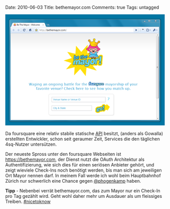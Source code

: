 Date: 2010-06-03
Title: bethemayor.com
Comments: true
Tags: untagged

<img src="/assets/images/2010/6/be_the_mayor_screenshot.png" alt="bethemayor.com Website Screenshot" />
<p>
    Da foursquare eine relativ stabile statische <a title="foursquare API"
        href="https://groups.google.com/group/foursquare-api/web/api-documentation">API</a> besitzt, (anders als Gowalla)
    erstellten Entwickler, schon seit geraumer Zeit, Services die den täglichen 4sq-Nutzer untersützen.
<p></p>
Der neueste Spross unter den foursquare Webseiten ist <a href="https://bethemayor.com"
    title="bethemayor.com">https://bethemayor.com</a>, der Dienst nutzt die OAuth Architektur als Authentifizierung, wie
sich dies für einen seriösen Anbieter gehört, und zeigt wieviele Check-Ins noch benötigt werden, bis man sich am
jeweiligen Ort Mayor nennen darf. In meinem Fall werde ich wohl beim Hauptbahnhof Zürich nur schwerlich eine Chance
gegen <a href="https://twitter.com/phogenkamp">@phogenkamp</a> haben.
<p>
</p>
<strong>Tipp</strong>
- Nebenbei verrät bethemayor.com, das zum Mayor nur ein Check-In pro Tag gezählt wird. Geht wohl daher mehr um Ausdauer
als um fleissiges Treiben. <a href="https://search.twitter.com/search?q=nicetoknow"
    title="Twitter Hashtag: nicetoknow">#nicetoknow</a>
</p>
